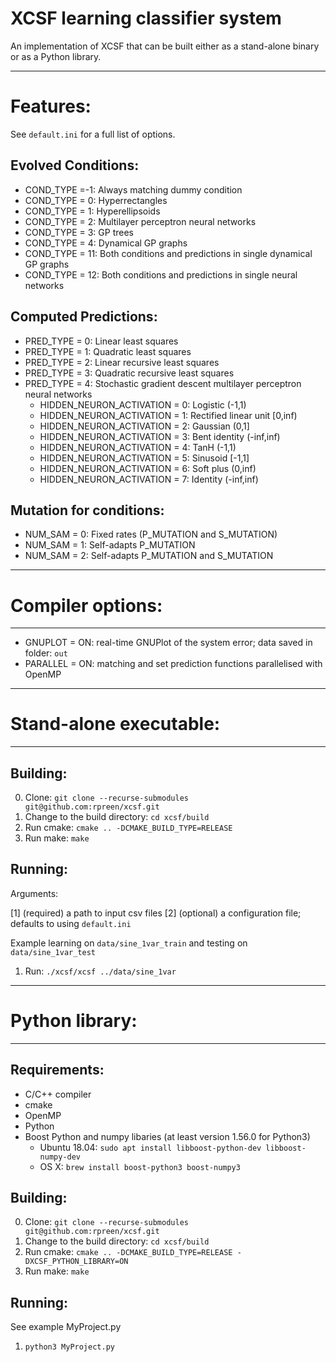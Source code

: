 # XCSF learning classifier system

An implementation of XCSF that can be built either as a stand-alone binary or
as a Python library.

------------------------
# Features:

See `default.ini` for a full list of options.

Evolved Conditions:
------------------------

- COND_TYPE =-1: Always matching dummy condition
- COND_TYPE = 0: Hyperrectangles
- COND_TYPE = 1: Hyperellipsoids
- COND_TYPE = 2: Multilayer perceptron neural networks
- COND_TYPE = 3: GP trees
- COND_TYPE = 4: Dynamical GP graphs
- COND_TYPE = 11: Both conditions and predictions in single dynamical GP graphs
- COND_TYPE = 12: Both conditions and predictions in single neural networks

Computed Predictions:
------------------------

- PRED_TYPE = 0: Linear least squares
- PRED_TYPE = 1: Quadratic least squares
- PRED_TYPE = 2: Linear recursive least squares
- PRED_TYPE = 3: Quadratic recursive least squares
- PRED_TYPE = 4: Stochastic gradient descent multilayer perceptron neural networks
	+ HIDDEN_NEURON_ACTIVATION = 0: Logistic (-1,1)
	+ HIDDEN_NEURON_ACTIVATION = 1: Rectified linear unit [0,inf)
	+ HIDDEN_NEURON_ACTIVATION = 2: Gaussian (0,1]
	+ HIDDEN_NEURON_ACTIVATION = 3: Bent identity (-inf,inf)
	+ HIDDEN_NEURON_ACTIVATION = 4: TanH (-1,1)
	+ HIDDEN_NEURON_ACTIVATION = 5: Sinusoid [-1,1]
	+ HIDDEN_NEURON_ACTIVATION = 6: Soft plus (0,inf)
	+ HIDDEN_NEURON_ACTIVATION = 7: Identity (-inf,inf)

 
Mutation for conditions:
------------------------

- NUM_SAM = 0: Fixed rates (P_MUTATION and S_MUTATION)
- NUM_SAM = 1: Self-adapts P_MUTATION
- NUM_SAM = 2: Self-adapts P_MUTATION and S_MUTATION
 
------------------------
# Compiler options:
------------------------

- GNUPLOT = ON: real-time GNUPlot of the system error; data saved in folder: `out`
- PARALLEL = ON: matching and set prediction functions parallelised with OpenMP
  
------------------------
# Stand-alone executable:
------------------------

Building:
------------------------

0. Clone: `git clone --recurse-submodules git@github.com:rpreen/xcsf.git`
1. Change to the build directory: `cd xcsf/build`
2. Run cmake: `cmake .. -DCMAKE_BUILD_TYPE=RELEASE`
3. Run make: `make`

Running:
------------------------

Arguments: 

[1] (required) a path to input csv files
[2] (optional) a configuration file; defaults to using `default.ini`

Example learning on `data/sine_1var_train` and testing on `data/sine_1var_test`

1. Run: `./xcsf/xcsf ../data/sine_1var`              

------------------------
# Python library:
------------------------

Requirements:
------------------------

- C/C++ compiler
- cmake
- OpenMP
- Python
- Boost Python and numpy libaries (at least version 1.56.0 for Python3)
	+ Ubuntu 18.04: `sudo apt install libboost-python-dev libboost-numpy-dev`
	+ OS X: `brew install boost-python3 boost-numpy3`

Building:
------------------------

0. Clone: `git clone --recurse-submodules git@github.com:rpreen/xcsf.git`
1. Change to the build directory: `cd xcsf/build`
2. Run cmake: `cmake .. -DCMAKE_BUILD_TYPE=RELEASE -DXCSF_PYTHON_LIBRARY=ON`
3. Run make: `make`

Running:
------------------------

See example MyProject.py

1. `python3 MyProject.py`
